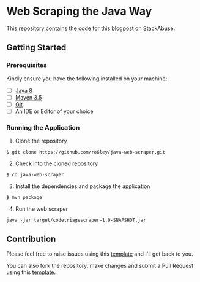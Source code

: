 # Web Scraping the Java Way

This repository contains the code for this [blogpost]() on [StackAbuse](https://stackabuse.com/).

## Getting Started

### Prerequisites

Kindly ensure you have the following installed on your machine:

- [ ] [Java 8](https://www.java.com/en/download/help/download_options.xml)
- [ ] [Maven 3.5](https://maven.apache.org/install.html)
- [ ] [Git]()
- [ ] An IDE or Editor of your choice

### Running the Application

1. Clone the repository
```
$ git clone https://github.com/ro6ley/java-web-scraper.git
```

2. Check into the cloned repository
```
$ cd java-web-scraper
```

3. Install the dependencies and package the application
```
$ mvn package
```

4. Run the web scraper
```
java -jar target/codetriagescraper-1.0-SNAPSHOT.jar
```

## Contribution

Please feel free to raise issues using this [template](./.github/ISSUE_TEMPLATE.md) and I'll get back to you.

You can also fork the repository, make changes and submit a Pull Request using this [template](./.github/PULL_REQUEST_TEMPLATE.md).

